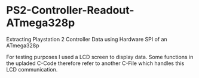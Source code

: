 # PS2-Controller-Readout-ATmega328p
Extracting Playstation 2 Controller Data using Hardware SPI of an ATmega328p

For testing purposes I used a LCD screen to display data. Some functions in the upladed C-Code therefore refer to another C-File which handles this LCD communication. 
